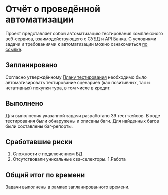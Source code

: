 #  Отчёт о проведённой автоматизации

Проект представляет собой автоматизацию тестирования комплексного веб-сервиса, взаимодействующего с СУБД и API Банка. С условиями задачи и требованиями к автоматизации можно ознакомиться [по ссылке](https://github.com/netology-code/qa-diploma/blob/master/README.md).

## Запланировано
Согласно утверждённому [Плану тестирования](https://github.com/MeriAv/Diplom/blob/master/Documentation/Plan.md) необходимо было автоматизировать тестирование сценариев (как позитивных, так и негативных) покупки тура, в том числе в кредит.

## Выполнено
Для выполнения указанной задачи разработано 39 тест-кейсов.
В ходе тестирования были обнаружены и описаны баги.
Для найденных багов были составлены баг-репорты.

## Сработавшие риски
1. Сложности с подключением БД.
1. Отсутствовали уникальные css-селекторы.
1.Работа
## Общий итог по времени
Задачи выполнены в рамках запланированного времени.
